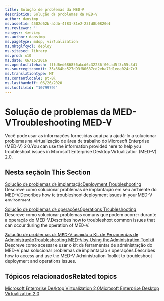 ```yaml
---
title: Solução de problemas da MED-V
description: Solução de problemas da MED-V
author: dansimp
ms.assetid: 4502d62b-a7db-4f83-81e2-23fd8b0820e1
ms.reviewer: ''
manager: dansimp
ms.author: dansimp
ms.pagetype: mdop, virtualization
ms.mktglfcycl: deploy
ms.sitesec: library
ms.prod: w10
ms.date: 06/16/2016
ms.openlocfilehash: ff6d6ed686856abcd6c32236f00cad5f3c55c3d1
ms.sourcegitcommit: 354664bc527d93f80687cd2eba70d1eea024c7c3
ms.translationtype: MT
ms.contentlocale: pt-BR
ms.lasthandoff: 06/26/2020
ms.locfileid: "10799793"
---
```

# <span data-ttu-id="96307-103">Solução de problemas da MED-V</span><span class="sxs-lookup"><span data-stu-id="96307-103">Troubleshooting MED-V</span></span>


<span data-ttu-id="96307-104">Você pode usar as informações fornecidas aqui para ajudá-lo a solucionar problemas na virtualização de área de trabalho do Microsoft Enterprise (MED-V) 2,0.</span><span class="sxs-lookup"><span data-stu-id="96307-104">You can use the information provided here to help you troubleshoot issues in Microsoft Enterprise Desktop Virtualization (MED-V) 2.0.</span></span>

## <span data-ttu-id="96307-105">Nesta seção</span><span class="sxs-lookup"><span data-stu-id="96307-105">In This Section</span></span>


<a href="" id="deployment-troubleshooting"></a>[<span data-ttu-id="96307-106">Solução de problemas de implantação</span><span class="sxs-lookup"><span data-stu-id="96307-106">Deployment Troubleshooting</span></span>](deployment-troubleshooting.md)  
<span data-ttu-id="96307-107">Descreve como solucionar problemas de implantação em seu ambiente do MED-V.</span><span class="sxs-lookup"><span data-stu-id="96307-107">Describes how to troubleshoot deployment issues in your MED-V environment.</span></span>

<a href="" id="operations-troubleshooting"></a>[<span data-ttu-id="96307-108">Solução de problemas de operações</span><span class="sxs-lookup"><span data-stu-id="96307-108">Operations Troubleshooting</span></span>](operations-troubleshooting-medv2.md)  
<span data-ttu-id="96307-109">Descreve como solucionar problemas comuns que podem ocorrer durante a operação do MED-V.</span><span class="sxs-lookup"><span data-stu-id="96307-109">Describes how to troubleshoot common issues that can occur during the operation of MED-V.</span></span>

<a href="" id="troubleshooting-med-v-by-using-the-administration-toolkit"></a>[<span data-ttu-id="96307-110">Solução de problemas da MED-V usando o Kit de Ferramentas de Administração</span><span class="sxs-lookup"><span data-stu-id="96307-110">Troubleshooting MED-V by Using the Administration Toolkit</span></span>](troubleshooting-med-v-by-using-the-administration-toolkit.md)  
<span data-ttu-id="96307-111">Descreve como acessar e usar o kit de ferramentas de administração do MED-V para solucionar problemas de implantação e operações.</span><span class="sxs-lookup"><span data-stu-id="96307-111">Describes how to access and use the MED-V Administration Toolkit to troubleshoot deployment and operations issues.</span></span>

## <span data-ttu-id="96307-112">Tópicos relacionados</span><span class="sxs-lookup"><span data-stu-id="96307-112">Related topics</span></span>


[<span data-ttu-id="96307-113">Microsoft Enterprise Desktop Virtualization 2,0</span><span class="sxs-lookup"><span data-stu-id="96307-113">Microsoft Enterprise Desktop Virtualization 2.0</span></span>](index.md)

 

 






